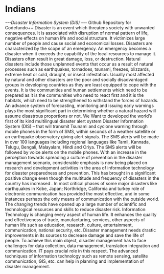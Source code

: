 # Indians
*---Disaster Information System (DIS) ---*
Github Repository for Codefundo++
  Disaster is an event which threatens society with unwanted consequences. It is associated with disruption of normal pattern of life, negative effects on human life and social structure. It victimizes large number of people and cause social and economical losses.
   Disasters are characterized by the scope of an emergency. An emergency becomes a disaster when it exceeds the capability of the local resources to manage it. Disasters often result in great damage, loss, or destruction. Natural disasters include those unplanned events that occur as a result of natural processes such as earthquakes, tornadoes, tsunami, freezes, blizzards, extreme heat or cold, drought, or insect infestation.
   Usually most affected by natural and other disasters are the poor and socially disadvantaged groups in developing countries as they are least equipped to cope with the events.  It is the communities and human settlements which need to be prepared as it is the communities who need to react first and it is the habitats, which need to be strengthened to withstand the forces of hazards.
   An advance system of forecasting, monitoring and issuing early warnings plays the most significant part in determining whether a natural hazard will assume disastrous proportions or not.
   We Want to developed the world’s first of its kind multilingual disaster alert system  Disaster Information System (DIS) – that will transmit Tsunami and cyclone warning through mobile phones in the form of SMS, within seconds of a weather satellite or an earthquake observatory giving alert signals.   The SMS alerts will be made in over 100 languages including regional languages like Tamil, Kannada, Telugu, Bengali, Malayalam, Hindi and Oriya. The SMS alerts will be followed by voice alerts on the mobile phones.
   With an increase in the perception towards spreading a culture of prevention in the disaster management scenario, considerable emphasis is now being placed on research and development activities in the area of information technology for disaster preparedness and prevention. This has brought in a significant positive change even though the multitude and frequency of disasters in the country has increased . In most critical phases of some major disasters like earthquakes in Kobe, Japan; Northridge, California and turkey role of electronic communication has provided the most effective, and in some instances perhaps the only means of communication with the outside world. The changing trends have opened up a large number of scientific and technological resources and skills to reduce disaster risk.
   Information Technology is changing every aspect of human life. It enhances the quality and effectiveness of trade, manufacturing, services, other aspects of human life such as education, research, culture, entertainment, communication, national security, etc. Disaster management needs drastic improvements in its sources to decrease damage and save the life of people. To achieve this main object, disaster management has to face challenges for data collection, data management, translation integration and communication. IT pays crucial role in this respect. The advanced techniques of information technology such as remote sensing, satellite communication, GIS, etc. can help in planning and implementation of disaster management.
